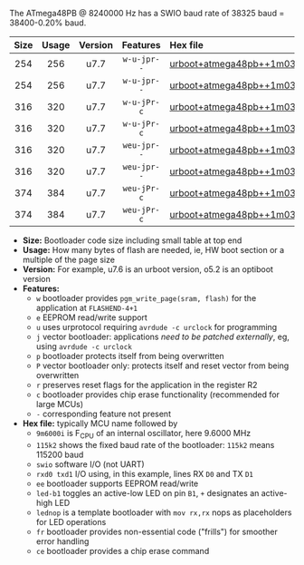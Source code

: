 The ATmega48PB @ 8240000 Hz has a SWIO baud rate of 38325 baud = 38400-0.20% baud.

|Size|Usage|Version|Features|Hex file|
|:-:|:-:|:-:|:-:|:--|
|254|256|u7.7|`w-u-jpr--`|[urboot+atmega48pb++1m0300i++++4k8_swio_rxd0_txd1_led+b5.hex](https://raw.githubusercontent.com/stefanrueger/urboot.hex/main/mcus/atmega48pb/internal_oscillator/fint++1m0300_Hz/br++++4k8_bps/urboot+atmega48pb++1m0300i++++4k8_swio_rxd0_txd1_led+b5.hex)|
|254|256|u7.7|`w-u-jpr--`|[urboot+atmega48pb++1m0300i++++4k8_swio_rxd0_txd1_lednop.hex](https://raw.githubusercontent.com/stefanrueger/urboot.hex/main/mcus/atmega48pb/internal_oscillator/fint++1m0300_Hz/br++++4k8_bps/urboot+atmega48pb++1m0300i++++4k8_swio_rxd0_txd1_lednop.hex)|
|316|320|u7.7|`w-u-jPr-c`|[urboot+atmega48pb++1m0300i++++4k8_swio_rxd0_txd1_led+b5_fr_ce.hex](https://raw.githubusercontent.com/stefanrueger/urboot.hex/main/mcus/atmega48pb/internal_oscillator/fint++1m0300_Hz/br++++4k8_bps/urboot+atmega48pb++1m0300i++++4k8_swio_rxd0_txd1_led+b5_fr_ce.hex)|
|316|320|u7.7|`w-u-jPr-c`|[urboot+atmega48pb++1m0300i++++4k8_swio_rxd0_txd1_lednop_fr_ce.hex](https://raw.githubusercontent.com/stefanrueger/urboot.hex/main/mcus/atmega48pb/internal_oscillator/fint++1m0300_Hz/br++++4k8_bps/urboot+atmega48pb++1m0300i++++4k8_swio_rxd0_txd1_lednop_fr_ce.hex)|
|316|320|u7.7|`weu-jpr--`|[urboot+atmega48pb++1m0300i++++4k8_swio_rxd0_txd1_ee_led+b5.hex](https://raw.githubusercontent.com/stefanrueger/urboot.hex/main/mcus/atmega48pb/internal_oscillator/fint++1m0300_Hz/br++++4k8_bps/urboot+atmega48pb++1m0300i++++4k8_swio_rxd0_txd1_ee_led+b5.hex)|
|316|320|u7.7|`weu-jpr--`|[urboot+atmega48pb++1m0300i++++4k8_swio_rxd0_txd1_ee_lednop.hex](https://raw.githubusercontent.com/stefanrueger/urboot.hex/main/mcus/atmega48pb/internal_oscillator/fint++1m0300_Hz/br++++4k8_bps/urboot+atmega48pb++1m0300i++++4k8_swio_rxd0_txd1_ee_lednop.hex)|
|374|384|u7.7|`weu-jPr-c`|[urboot+atmega48pb++1m0300i++++4k8_swio_rxd0_txd1_ee_led+b5_fr_ce.hex](https://raw.githubusercontent.com/stefanrueger/urboot.hex/main/mcus/atmega48pb/internal_oscillator/fint++1m0300_Hz/br++++4k8_bps/urboot+atmega48pb++1m0300i++++4k8_swio_rxd0_txd1_ee_led+b5_fr_ce.hex)|
|374|384|u7.7|`weu-jPr-c`|[urboot+atmega48pb++1m0300i++++4k8_swio_rxd0_txd1_ee_lednop_fr_ce.hex](https://raw.githubusercontent.com/stefanrueger/urboot.hex/main/mcus/atmega48pb/internal_oscillator/fint++1m0300_Hz/br++++4k8_bps/urboot+atmega48pb++1m0300i++++4k8_swio_rxd0_txd1_ee_lednop_fr_ce.hex)|

- **Size:** Bootloader code size including small table at top end
- **Usage:** How many bytes of flash are needed, ie, HW boot section or a multiple of the page size
- **Version:** For example, u7.6 is an urboot version, o5.2 is an optiboot version
- **Features:**
  + `w` bootloader provides `pgm_write_page(sram, flash)` for the application at `FLASHEND-4+1`
  + `e` EEPROM read/write support
  + `u` uses urprotocol requiring `avrdude -c urclock` for programming
  + `j` vector bootloader: applications *need to be patched externally*, eg, using `avrdude -c urclock`
  + `p` bootloader protects itself from being overwritten
  + `P` vector bootloader only: protects itself and reset vector from being overwritten
  + `r` preserves reset flags for the application in the register R2
  + `c` bootloader provides chip erase functionality (recommended for large MCUs)
  + `-` corresponding feature not present
- **Hex file:** typically MCU name followed by
  + `9m6000i` is F<sub>CPU</sub> of an internal oscillator, here 9.6000 MHz
  + `115k2` shows the fixed baud rate of the bootloader: `115k2` means 115200 baud
  + `swio` software I/O (not UART)
  + `rxd0 txd1` I/O using, in this example, lines RX `D0` and TX `D1`
  + `ee` bootloader supports EEPROM read/write
  + `led-b1` toggles an active-low LED on pin `B1`, `+` designates an active-high LED
  + `lednop` is a template bootloader with `mov rx,rx` nops as placeholders for LED operations
  + `fr` bootloader provides non-essential code ("frills") for smoother error handling
  + `ce` bootloader provides a chip erase command
